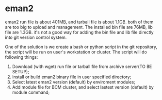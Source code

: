 # eman2

eman2 run file is about 401MB, and tarball file is about 1.1GB. both of them are too big to upload and management.
The installed bin file are 76MB, lib file are 1.3GB. it's not a good way for adding the bin file and lib file directly into git version control system.

One of the solution is we create a bash or python script in the git repository, the script will be run on user's workstation or cluster.
The script will do following things:
1. Download (with wget) run file or tarball file from archive server(TO BE SETUP);
2. Install or build eman2 binary file in user specified directory;
3. Select latest eman2 version (default) by enviroment modules;
4. Add module file for BCM cluster, and select lastest version (default) by module command;
